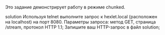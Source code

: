 Это задание демонстрирует работу в режиме chunked.

solution
Используя telnet выполните запрос к hexlet.local (расположен на localhost) на порт 8080. Параметры запроса: метод GET, страница /stream, протокол HTTP 1.1;
Запишите ваш HTTP-запрос в файл solution;

